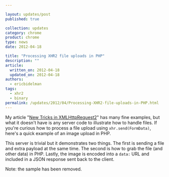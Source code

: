 ```yaml
---

layout: updates/post
published: true

collection: updates
category: chrome
product: chrome
type: news
date: 2012-04-18

title: "Processing XHR2 file uploads in PHP"
description: ""
article:
  written_on: 2012-04-18
  updated_on: 2012-04-18
authors:
  - ericbidelman
tags:
  - xhr2
  - binary
permalink: /updates/2012/04/Processing-XHR2-file-uploads-in-PHP.html
---
```

My article "[New Tricks in XMLHttpRequest2](http://www.html5rocks.com/tutorials/file/xhr2/)" has many fine examples, but what it doesn't have is any server code to illustrate how to handle files. If you're curious how to process a file upload using `xhr.send(FormData)`, here's a quick example of an image upload in PHP.

This server is trivial but it demonstrates two things. The first is sending a file and extra payload at the same time. The second is how to grab the file (and other data) in PHP. Lastly, the image is encoded into a `data:` URL and included in a JSON response sent back to the client.

Note: the sample has been removed.